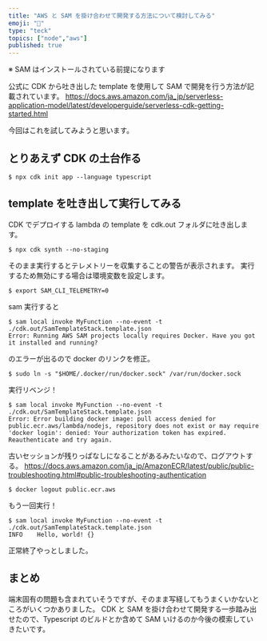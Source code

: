 ```yaml
---
title: "AWS と SAM を掛け合わせて開発する方法について検討してみる"
emoji: "🤔"
type: "teck"
topics: ["node","aws"]
published: true
---
```


※ SAM はインストールされている前提になります

公式に CDK から吐き出した template を使用して SAM で開発を行う方法が記載されています。
https://docs.aws.amazon.com/ja_jp/serverless-application-model/latest/developerguide/serverless-cdk-getting-started.html

今回はこれを試してみようと思います。

## とりあえず CDK の土台作る

```shell
$ npx cdk init app --language typescript
```

## template を吐き出して実行してみる

CDK でデプロイする lambda の template を cdk.out フォルダに吐き出します。

```shell
$ npx cdk synth --no-staging
```

そのまま実行するとテレメトリーを収集することの警告が表示されます。
実行するため無効にする場合は環境変数を設定します。

```shell
$ export SAM_CLI_TELEMETRY=0
```

sam 実行すると

```
$ sam local invoke MyFunction --no-event -t ./cdk.out/SamTemplateStack.template.json
Error: Running AWS SAM projects locally requires Docker. Have you got it installed and running?
```

のエラーが出るので docker のリンクを修正。

```shell
$ sudo ln -s "$HOME/.docker/run/docker.sock" /var/run/docker.sock
```

実行リベンジ！

```shell
$ sam local invoke MyFunction --no-event -t ./cdk.out/SamTemplateStack.template.json
Error: Error building docker image: pull access denied for public.ecr.aws/lambda/nodejs, repository does not exist or may require 'docker login': denied: Your authorization token has expired. Reauthenticate and try again.
```

古いセッションが残りっぱなしになることがあるみたいなので、ログアウトする。
https://docs.aws.amazon.com/ja_jp/AmazonECR/latest/public/public-troubleshooting.html#public-troubleshooting-authentication

```shell
$ docker logout public.ecr.aws
```

もう一回実行！
```shell
$ sam local invoke MyFunction --no-event -t ./cdk.out/SamTemplateStack.template.json
INFO    Hello, world! {}
```

正常終了やっとしました。

## まとめ
端末固有の問題も含まれていそうですが、そのまま写経してもうまくいかないところがいくつかありました。
CDK と SAM を掛け合わせて開発する一歩踏み出せたので、Typescript のビルドとか含めて SAM いけるのか今後の模索していきたいです。
